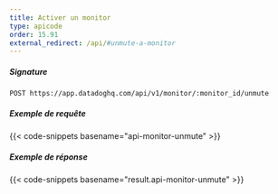 ```yaml
---
title: Activer un monitor
type: apicode
order: 15.91
external_redirect: /api/#unmute-a-monitor
---
```


##### Signature
`POST https://app.datadoghq.com/api/v1/monitor/:monitor_id/unmute`
##### Exemple de requête
{{< code-snippets basename="api-monitor-unmute" >}}
##### Exemple de réponse
{{< code-snippets basename="result.api-monitor-unmute" >}}